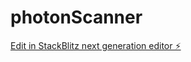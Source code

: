 # photonScanner

[Edit in StackBlitz next generation editor ⚡️](https://stackblitz.com/~/github.com/kleendroid/photonScanner)